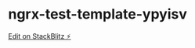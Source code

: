 # ngrx-test-template-ypyisv

[Edit on StackBlitz ⚡️](https://stackblitz.com/edit/ngrx-test-template-ypyisv)